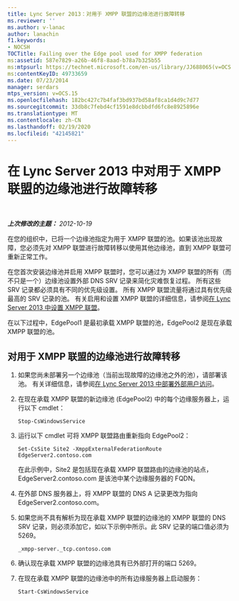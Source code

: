 ```yaml
---
title: Lync Server 2013：对用于 XMPP 联盟的边缘池进行故障转移
ms.reviewer: ''
ms.author: v-lanac
author: lanachin
f1.keywords:
- NOCSH
TOCTitle: Failing over the Edge pool used for XMPP federation
ms:assetid: 587e7829-a26b-46f8-8aad-b78a7b325b55
ms:mtpsurl: https://technet.microsoft.com/en-us/library/JJ688065(v=OCS.15)
ms:contentKeyID: 49733659
ms.date: 07/23/2014
manager: serdars
mtps_version: v=OCS.15
ms.openlocfilehash: 182bc427c7b4faf3bd937bd58af8ca1d4d9c7d77
ms.sourcegitcommit: 33db8c7febd4cf1591e8dcbbdfd6fc8e8925896e
ms.translationtype: MT
ms.contentlocale: zh-CN
ms.lasthandoff: 02/19/2020
ms.locfileid: "42145821"
---
```

<div data-xmlns="http://www.w3.org/1999/xhtml">

<div class="topic" data-xmlns="http://www.w3.org/1999/xhtml" data-msxsl="urn:schemas-microsoft-com:xslt" data-cs="http://msdn.microsoft.com/">

<div data-asp="https://msdn2.microsoft.com/asp">

# <a name="failing-over-the-edge-pool-used-for-xmpp-federation-in-lync-server-2013"></a>在 Lync Server 2013 中对用于 XMPP 联盟的边缘池进行故障转移

</div>

<div id="mainSection">

<div id="mainBody">

<span> </span>

_**上次修改的主题：** 2012-10-19_

在您的组织中，已将一个边缘池指定为用于 XMPP 联盟的池。如果该池出现故障，您必须先对 XMPP 联盟进行故障转移以使用其他边缘池，直到 XMPP 联盟可重新正常工作。

在您首次安装边缘池并启用 XMPP 联盟时，您可以通过为 XMPP 联盟的所有（而不只是一个）边缘池设置外部 DNS SRV 记录来简化灾难恢复过程。 所有这些 SRV 记录都必须具有不同的优先级设置。 所有 XMPP 联盟流量将通过具有优先级最高的 SRV 记录的池。 有关启用和设置 XMPP 联盟的详细信息，请参阅[在 Lync Server 2013 中设置 XMPP 联盟](lync-server-2013-setting-up-xmpp-federation.md)。

在以下过程中，EdgePool1 是最初承载 XMPP 联盟的池，EdgePool2 是现在承载 XMPP 联盟的池。

<div>

## <a name="failing-over-the-edge-pool-used-for-xmpp-federation"></a>对用于 XMPP 联盟的边缘池进行故障转移

1.  如果您尚未部署另一个边缘池（当前出现故障的边缘池之外的池），请部署该池。 有关详细信息，请参阅[在 Lync Server 2013 中部署外部用户访问](lync-server-2013-deploying-external-user-access.md)。

2.  在现在承载 XMPP 联盟的新边缘池 (EdgePool2) 中的每个边缘服务器上，运行以下 cmdlet：
    
        Stop-CsWindowsService

3.  运行以下 cmdlet 可将 XMPP 联盟路由重新指向 EdgePool2：
    
        Set-CsSite Site2 -XmppExternalFederationRoute EdgeServer2.contoso.com
    
    在此示例中，Site2 是包括现在承载 XMPP 联盟路由的边缘池的站点，EdgeServer2.contoso.com 是该池中某个边缘服务器的 FQDN。

4.  在外部 DNS 服务器上，将 XMPP 联盟的 DNS A 记录更改为指向 EdgeServer2.contoso.com。

5.  如果您尚不具有解析为现在承载 XMPP 联盟的边缘池的 XMPP 联盟的 DNS SRV 记录，则必须添加它，如以下示例中所示。此 SRV 记录的端口值必须为 5269。
    
        _xmpp-server._tcp.contoso.com

6.  确认现在承载 XMPP 联盟的边缘池具有已外部打开的端口 5269。

7.  在现在承载 XMPP 联盟的边缘池中的所有边缘服务器上启动服务：
    
        Start-CsWindowsService

</div>

</div>

<span> </span>

</div>

</div>

</div>

